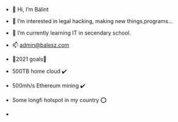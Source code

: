 - 👋 Hi, I’m Bálint
- 👀 I’m interested in legal hacking, making new things,programs...
- 🌱 I’m currently learning IT in secendary school.
- 📫 admin@balesz.com

- 🌱2021 goals🌱

- 500TB home cloud :heavy_check_mark:
- 500mh/s Ethereum mining :heavy_check_mark:
- Some longfi hotspot in my country :o:
- 
